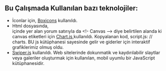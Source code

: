## Bu Çalışmada Kullanılan bazı teknolojiler:

+  İconlar için, [Boxicons](https://boxicons.com/) kullanıldı.
+  Html dosyasında, <main> içinde yer alan yorum satırıyla da <!- Canvas --> diye belirtilen alanda ki canvas etiketleri için [ Chart.js ](https://www.chartjs.org/) kullanıldı. Kopyalanan kod, script.js:  // charts.  BU js kütüphanesi sayesinde gelir ve giderler için interaktif grafiklerimiz olmuş oldu.
+  [Swiper.js](https://swiperjs.com/) kullanıldı. Web sitelerinde dokunmatik ve kaydırılabilir slaytlar veya galeriler oluşturmak için kullanılan, mobil uyumlu bir JavaScript kütüphanesidir.
